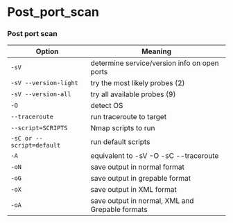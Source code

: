 # Post\_port\_scan

### Post port scan

| Option                    | Meaning                                         |
| ------------------------- | ----------------------------------------------- |
| `-sV`                     | determine service/version info on open ports    |
| `-sV --version-light`     | try the most likely probes (2)                  |
| `-sV --version-all`       | try all available probes (9)                    |
| `-O`                      | detect OS                                       |
| `--traceroute`            | run traceroute to target                        |
| `--script=SCRIPTS`        | Nmap scripts to run                             |
| `-sC or --script=default` | run default scripts                             |
| `-A`                      | equivalent to -sV -O -sC --traceroute           |
| `-oN`                     | save output in normal format                    |
| `-oG`                     | save output in grepable format                  |
| `-oX`                     | save output in XML format                       |
| `-oA`                     | save output in normal, XML and Grepable formats |
